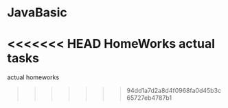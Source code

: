 # JavaBasic
<<<<<<< HEAD
HomeWorks
actual tasks
=======
actual homeworks
>>>>>>> 94dd1a7d2a8d4f0968fa0d45b3c65727eb4787b1
